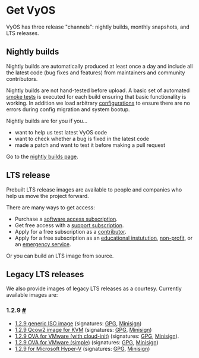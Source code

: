 # Get VyOS

VyOS has three release "channels": nightly builds, monthly snapshots, and LTS releases.

## Nightly builds

Nightly builds are automatically produced at least once a day and include all the latest
code (bug fixes and features) from maintainers and community contributors.

Nightly builds are not hand-tested before upload. A basic set of automated
[smoke tests](https://github.com/vyos/vyos-1x/tree/current/smoketest/scripts/cli) is executed
for each build ensuring that basic functionality is working. In addition we load arbitrary
[configurations](https://github.com/vyos/vyos-1x/tree/current/smoketest/configs) to ensure
there are no errors during config migration and system bootup.

Nightly builds are for you if you...

* want to help us test latest VyOS code
* want to check whether a bug is fixed in the latest code
* made a patch and want to test it before making a pull request

Go to the [nightly builds page](/get/nightly-builds).

## LTS release

Prebuilt LTS release images are available to people and companies who help us move the project
forward.

There are many ways to get access:

* Purchase a [software access subscription](https://vyos.io/subscriptions/software/).
* Get free access with a [support subscription](https://vyos.io/subscriptions/support/).
* Apply for a free subscription as a [contributor](/get/contributor-subscriptions).
* Apply for a free subscription as an
  [educational instutution](https://vyos.io/community/for-educational-institutions/),
  [non-profit](https://vyos.io/community/for-non-commercial-organizations/), or an
  [emergency service](http://vyos.io/community/for-first-responders/).

Or you can build an LTS image from source.

## Legacy LTS releases

We also provide images of legacy LTS releases as a courtesy. Currently available images are:

### 1.2.9 [#](#1.2.9)

* [1.2.9 generic ISO image](http://s3-us.vyos.io/1.2.9/vyos-1.2.9-amd64.iso) (signatures: [GPG](http://s3-us.vyos.io/1.2.9/vyos-1.2.9-amd64.iso.asc), [Minisign](http://s3-us.vyos.io/1.2.9/vyos-1.2.9-amd64.iso.minisig))
* [1.2.9 Qcow2 image for KVM](http://s3-us.vyos.io/1.2.9/vyos-1.2.9-10G-qemu.qcow2) (signatures: [GPG](http://s3-us.vyos.io/1.2.9/vyos-1.2.9-10G-qemu.qcow2.asc), [Minisign](http://s3-us.vyos.io/1.2.9/vyos-1.2.9-10G-qemu.qcow2.minisig))
* [1.2.9 OVA for VMware (with cloud-init)](http://s3-us.vyos.io/1.2.9/vyos-1.2.9-cloud-init-vmware.ova) (signatures: [GPG](http://s3-us.vyos.io/1.2.9/vyos-1.2.9-cloud-init-vmware.ova.asc), [Minisign](http://s3-us.vyos.io/1.2.9/vyos-1.2.9-cloud-init-vmware.ova.minisig)).
* [1.2.9 OVA for VMware (simple)](http://s3-us.vyos.io/1.2.9/vyos-1.2.9-simple-vmware.ova) (signatures: [GPG](http://s3-us.vyos.io/1.2.9/vyos-1.2.9-simple-vmware.ova.asc), [Minisign](http://s3-us.vyos.io/1.2.9/vyos-1.2.9-simple-vmware.ova.minisig))
* [1.2.9 for Microsoft Hyper-V](http://s3-us.vyos.io/1.2.9/vyos-1.2.9-hyperv-amd64.vhdx) (signatures: [GPG](http://s3-us.vyos.io/1.2.9/vyos-1.2.9-hyperv-amd64.vhdx.asc), [Minisign](http://s3-us.vyos.io/1.2.9/vyos-1.2.9-hyperv-amd64.vhdx.minisig))
